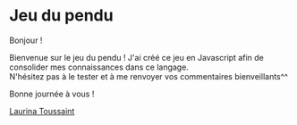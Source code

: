 
# Jeu du pendu


Bonjour !  
  

Bienvenue sur le jeu du pendu ! J'ai créé ce jeu en Javascript afin de consolider mes connaissances dans ce langage.  
N'hésitez pas à le tester et à me renvoyer vos commentaires bienveillants^^  
  
Bonne journée à vous !  
  
[Laurina Toussaint](laurinatoussaint@gmail.fr)
